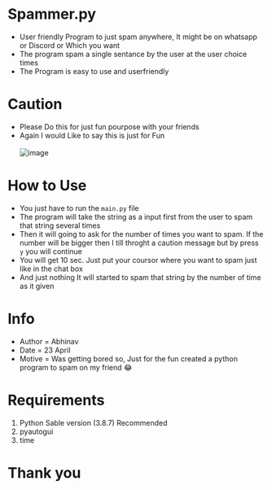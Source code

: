 # Spammer.py
- User friendly Program to just spam anywhere, It might be on whatsapp or Discord or Which you want
- The program spam a single sentance by the user at the user choice times
- The Program is easy to use and userfriendly<br>

# Caution
- Please Do this for just fun pourpose with your friends
- Again I would Like to say this is just for Fun<br><br>
![image](https://user-images.githubusercontent.com/75004567/115881378-4de05180-a469-11eb-846e-a3dd1870c715.png)


# How to Use
- You just have to run the  `main.py` file
- The program will take the string as a input first from the user to spam that string several times
- Then it will going to ask for the number of times you want to spam. If the number will be bigger then I till throght a caution message but by press `y` you will continue
- You will get 10 sec. Just put your coursor where you want to spam just like in the chat box
- And just nothing It will started to spam that string by the number of time as it given<br>

# Info
- Author = Abhinav 
- Date = 23 April
- Motive = Was getting bored so, Just for the fun created a python program to spam on my friend 😂<br>

# Requirements
1. Python Sable version (3.8.7) Recommended
2. pyautogui
3. time<br>

# Thank you 

